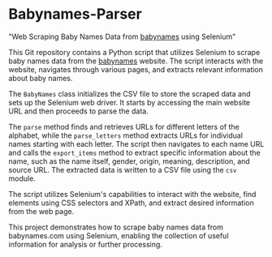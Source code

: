 # Babynames-Parser
"Web Scraping Baby Names Data from [babynames](https://babynames.com/) using Selenium"

This Git repository contains a Python script that utilizes Selenium to scrape baby names data from the [babynames](https://babynames.com/) website. The script interacts with the website, navigates through various pages, and extracts relevant information about baby names.

The `BabyNames` class initializes the CSV file to store the scraped data and sets up the Selenium web driver. It starts by accessing the main website URL and then proceeds to parse the data.

The `parse` method finds and retrieves URLs for different letters of the alphabet, while the `parse_letters` method extracts URLs for individual names starting with each letter. The script then navigates to each name URL and calls the `export_items` method to extract specific information about the name, such as the name itself, gender, origin, meaning, description, and source URL. The extracted data is written to a CSV file using the `csv` module.

The script utilizes Selenium's capabilities to interact with the website, find elements using CSS selectors and XPath, and extract desired information from the web page.

This project demonstrates how to scrape baby names data from babynames.com using Selenium, enabling the collection of useful information for analysis or further processing.
